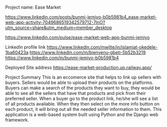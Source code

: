 Project name: Ease Market

https://www.linkedin.com/posts/bunmi-jemiyo-b0b5981b4_ease-market-web-app-activity-7049686519342579712-7lnO?utm_source=share&utm_medium=member_desktop

https://www.linkedin.com/pulse/ease-market-web-app-bunmi-jemiyo

LinkedIn profile link
https://www.linkedin.com/mwlite/in/islamiat-okedele-1ba60423a
https://www.linkedin.com/in/bienvenu-gbeti-5b52b3219
https://www.linkedin.com/in/bunmi-jemiyo-b0b5981b4

Deployed Site address
https://ease-market-production.up.railway.app/

Project Summary
This is an eccomerce site that helps to link up sellers with buyers. Sellers would be able to upload their products on the platforms. 
Buyers can make a search of the products they want to buy, they would be able to see all the sellers that have that products and pick from their preferred seller.
When a buyer go to the product link, he/she will see a list of all products available. When they then select on the more info button on each product, it will bring out all the needed seller information to them.
This application is a web-based system built using Python and the Django web framework.

